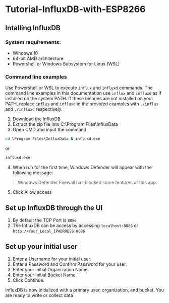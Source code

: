 # Tutorial-InfluxDB-with-ESP8266

## Intalling InfluxDB

### System requirements:
- Windows 10
- 64-bit AMD architecture
- Powershell or Windows Subsystem for Linux (WSL)

### Command line examples
Use Powershell or WSL to execute `influx` and `influxd` commands. The command line examples in this documentation use `influx` and `influxd` as if installed on the system PATH. If these binaries are not installed on your PATH, replace `influx` and `influxd` in the provided examples with `./influx` and `./influxd` respectively.

1. [Download the InfluxDB](https://docs.influxdata.com/influxdb/v2.1/install/?t=Windows)
2. Extract the zip file into C:\Program Files\InfluxData
3. Open CMD and input the command
```cmd
cd \Program Files\InfluxData & influxd.exe
```
or
```cmd
influxd.exe
```
4. When run for the first time, Windows Defender will appear with the following message:
> Windows Defender Firewall has blocked some features of this app.
5. Click Allow access

## Set up InfluxDB through the UI
1. By default the TCP Port is `8086`
2. The InfluxDB can be access by accessing `localhost:8086` or `http://Your_Local_IPADRRESS:8086`

## Set up your initial user
1. Enter a Username for your initial user.
2. Enter a Password and Confirm Password for your user.
3. Enter your initial Organization Name.
4. Enter your initial Bucket Name.
5. Click Continue.

InfluxDB is now initialized with a primary user, organization, and bucket. You are ready to write or collect data
